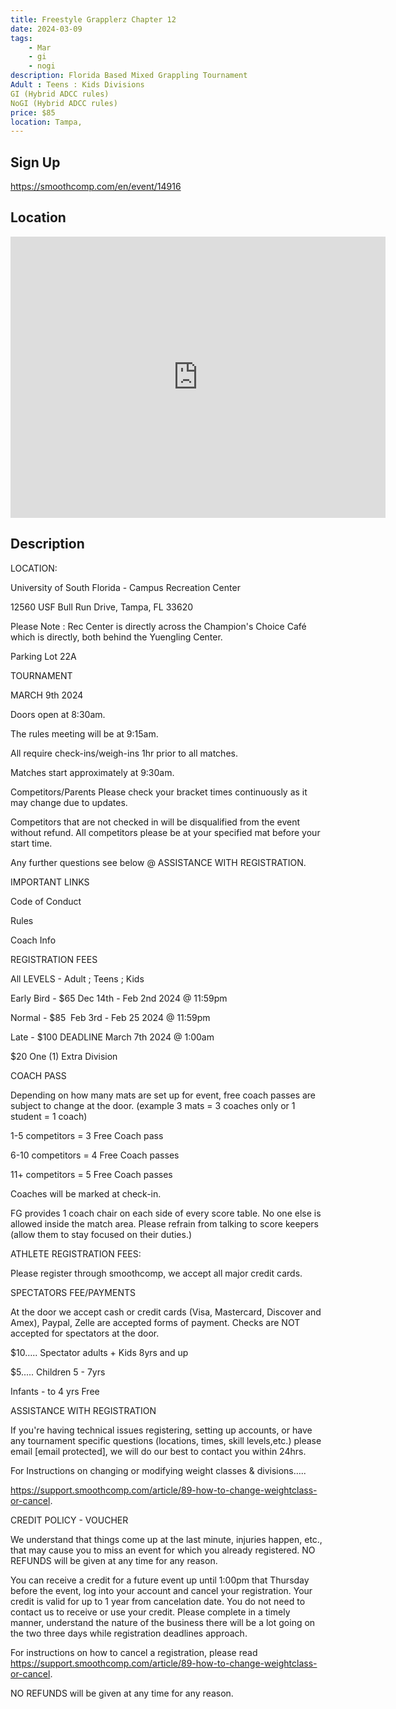 ```yaml
---
title: Freestyle Grapplerz Chapter 12
date: 2024-03-09
tags:
    - Mar
    - gi 
    - nogi 
description: Florida Based Mixed Grappling Tournament
Adult : Teens : Kids Divisions
GI (Hybrid ADCC rules)
NoGI (Hybrid ADCC rules)
price: $85
location: Tampa,
---
```

## Sign Up
https://smoothcomp.com/en/event/14916

## Location
<iframe src="https://www.google.com/maps/embed?pb=!1m18!1m12!1m3!1d12345.6789!2d-82.4072385!3d28.0598038!2m3!1f0!2f0!3f0!3m2!1i1024!2i768!4f13.1!3m3!1m2!1s0x0%3A0x0!2z28.0598038!5e0!3m2!1sen!2sus!4v1234567890" width="600" height="450" style="border:0;" allowfullscreen="" loading="lazy"></iframe>

## Description
LOCATION: 


University of South Florida - Campus Recreation Center


12560 USF Bull Run Drive, Tampa, FL 33620


Please Note : Rec Center is directly across the Champion's Choice Café which is directly, both behind the Yuengling Center.


Parking Lot 22A 


TOURNAMENT


MARCH 9th 2024


Doors open at 8:30am.


The rules meeting will be at 9:15am.


All require check-ins/weigh-ins 1hr prior to all matches.


Matches start approximately at 9:30am.


Competitors/Parents Please check your bracket times continuously as it may change due to updates.


Competitors that are not checked in will be disqualified from the event without refund. All competitors please be at your specified mat before your start time.


Any further questions see below @ ASSISTANCE WITH REGISTRATION.


IMPORTANT LINKS



Code of Conduct


Rules


Coach Info



REGISTRATION FEES


All LEVELS - Adult ; Teens ; Kids


Early Bird - $65 Dec 14th - Feb 2nd 2024 @ 11:59pm


Normal - $85  Feb 3rd - Feb 25 2024 @ 11:59pm


Late - $100 DEADLINE March 7th 2024 @ 1:00am 


$20 One (1) Extra Division


COACH PASS


Depending on how many mats are set up for event, free coach passes are subject to change at the door. (example 3 mats = 3 coaches only or 1 student = 1 coach)



1-5 competitors = 3 Free Coach pass


6-10 competitors = 4 Free Coach passes


11+ competitors = 5 Free Coach passes



Coaches will be marked at check-in.


FG provides 1 coach chair on each side of every score table. No one else is allowed inside the match area. Please refrain from talking to score keepers (allow them to stay focused on their duties.)


ATHLETE REGISTRATION FEES:


Please register through smoothcomp, we accept all major credit cards.


SPECTATORS FEE/PAYMENTS


At the door we accept cash or credit cards (Visa, Mastercard, Discover and Amex), Paypal, Zelle are accepted forms of payment. Checks are NOT accepted for spectators at the door.


$10….. Spectator adults + Kids 8yrs and up


$5..... Children 5 - 7yrs


Infants - to 4 yrs Free


ASSISTANCE WITH REGISTRATION


If you're having technical issues registering, setting up accounts, or have any tournament specific questions (locations, times, skill levels,etc.) please email [email protected], we will do our best to contact you within 24hrs.


For Instructions on changing or modifying weight classes & divisions…..


https://support.smoothcomp.com/article/89-how-to-change-weightclass-or-cancel.


CREDIT POLICY - VOUCHER


We understand that things come up at the last minute, injuries happen, etc., that may cause you to miss an event for which you already registered. NO REFUNDS will be given at any time for any reason.


You can receive a credit for a future event up until 1:00pm that Thursday before the event, log into your account and cancel your registration. Your credit is valid for up to 1 year from cancelation date. You do not need to contact us to receive or use your credit. Please complete in a timely manner, understand the nature of the business there will be a lot going on the two three days while registration deadlines approach.


For instructions on how to cancel a registration, please read https://support.smoothcomp.com/article/89-how-to-change-weightclass-or-cancel.


NO REFUNDS will be given at any time for any reason.